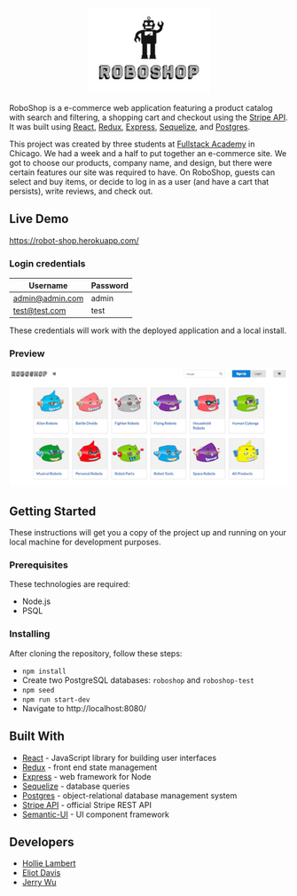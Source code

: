 <p align="center">
  <img src="./public/images/readme-logo.png" alt="RoboShop logo"/>
</p>

RoboShop is a e-commerce web application featuring a product catalog with search and filtering, a shopping cart and checkout using the [Stripe API](https://stripe.com/docs/api). It was built using [React](https://github.com/facebook/react), [Redux](https://redux.js.org/), [Express](https://github.com/expressjs/express), [Sequelize](http://docs.sequelizejs.com/), and [Postgres](https://www.postgresql.org/docs/).

This project was created by three students at [Fullstack Academy](https://www.fullstackacademy.com/) in Chicago. We had a week and a half to put together an e-commerce site. We got to choose our products, company name, and design, but there were certain features our site was required to have. On RoboShop, guests can select and buy items, or decide to log in as a user (and have a cart that persists), write reviews, and check out.

## Live Demo

https://robot-shop.herokuapp.com/

### Login credentials

| Username        | Password |
| --------------- | -------- |
| admin@admin.com | admin    |
| test@test.com   | test     |

These credentials will work with the deployed application and a local install.

### Preview

<img src="./public/images/preview.png" alt="RoboShop preview">

## Getting Started

These instructions will get you a copy of the project up and running on your local machine for development purposes.

### Prerequisites

These technologies are required:

* Node.js
* PSQL

### Installing

After cloning the repository, follow these steps:

* `npm install`
* Create two PostgreSQL databases: `roboshop` and `roboshop-test`
* `npm seed`
* `npm run start-dev`
* Navigate to http://localhost:8080/

## Built With

* [React](https://github.com/facebook/react) - JavaScript library for building user interfaces
* [Redux](https://redux.js.org/) - front end state management
* [Express](https://github.com/expressjs/express) - web framework for Node
* [Sequelize](http://docs.sequelizejs.com/) - database queries
* [Postgres](https://www.postgresql.org/docs/) - object-relational database management system
* [Stripe API](https://stripe.com/docs/api) - official Stripe REST API
* [Semantic-UI](https://github.com/Semantic-Org/Semantic-UI-React) - UI component framework

## Developers

* [Hollie Lambert](https://github.com/hollielu)
* [Eliot Davis](https://github.com/edavis221)
* [Jerry Wu](https://github.com/wujerry573)
